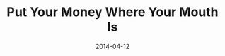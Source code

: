 ---
layout: message
category: message
series: "How to Change the World"
title: "Put Your Money Where Your Mouth Is"
date: 2014-04-12
audio-description: "Brian Tome talks about how changing the world requires personal investment."
audio: "http://www.crossroads.net/players/media/hq/htctw_04.mp3"
audio-title: "Put Your Money Where Your Mouth Is"
audio-duration: "&#58;"
program-description: "Program WK4 - How to Change the World"
program: "http://www.crossroads.net/players/media/hq/04_12-13_14Program_LO.pdf"
program-title: "Put Your Money Where Your Mouth Is"
video-description: "Brian Tome talks about how changing the world requires personal investment."
video-title: "Put Your Money Where Your Mouth Is"
video: "https://s3.amazonaws.com/crossroadsvideomessages/htctw_04.mp4"
video-poster: "https://www.crossroads.net/uploadedfiles/htctw_04_still.jpg"
---